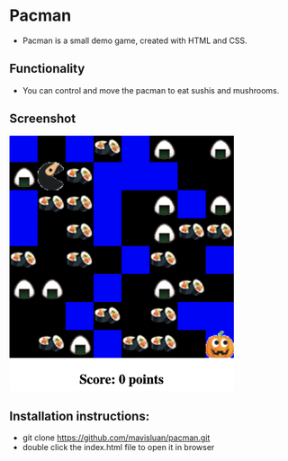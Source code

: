 # Pacman 
- Pacman is a small demo game, created with HTML and CSS.

## Functionality
- You can control and move the pacman to eat sushis and mushrooms.

## Screenshot
<img src='./screenshot.png' width='400'>

## Installation instructions:
- git clone https://github.com/mavisluan/pacman.git
- double click the index.html file to open it in browser
